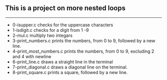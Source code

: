 ## This is a project on more nested loops
---
* 0-isupper.c checks for the uppercase characters
* 1-isdigit.c checks for a digit from 1 -9
* 2-mul.c multiply two integars
* 3-print_numbers.c prints the numbers, from 0 to 9, followed by a new line.
* 4-print_most_numbers.c prints the numbers, from 0 to 9, excluding 2 and 4 with newline
* 6-print_line.c draws a straight line in the terminal
* 7-print_diagonal.c draws a diagonal line on the terminal.
* 8-print_square.c prints a square, followed by a new line.

